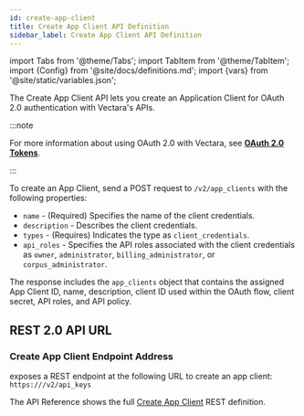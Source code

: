 ```yaml
---
id: create-app-client
title: Create App Client API Definition
sidebar_label: Create App Client API Definition
---
```


import Tabs from '@theme/Tabs';
import TabItem from '@theme/TabItem';
import {Config} from '@site/docs/definitions.md';
import {vars} from '@site/static/variables.json';

The Create App Client API lets you create an Application Client for OAuth 2.0
authentication with Vectara's APIs.

:::note

For more information about using OAuth 2.0 with Vectara, see
[**OAuth 2.0 Tokens**](/docs/learn/authentication/oauth-2).

:::

To create an App Client, send a POST request to `/v2/app_clients` with the
following properties:

- `name` - (Required) Specifies the name of the client credentials.
- `description` - Describes the client credentials.
- `types` - (Requires) Indicates the type as `client_credentials`.
- `api_roles` - Specifies the API roles associated with the client credentials
  as `owner`, `administrator`, `billing_administrator`, or `corpus_administrator`.

The response includes the `app_clients` object that contains the assigned App
Client ID, name, description, client ID used within the OAuth flow, client
secret, API roles, and API policy.

## REST 2.0 API URL

### Create App Client Endpoint Address

<Config v="names.product"/> exposes a REST endpoint at the following URL
to create an app client:
<code>https://<Config v="domains.rest.indexing"/>/v2/api_keys</code>

The API Reference shows the full [Create App Client](/docs/rest-api/create-app-client) REST definition.
